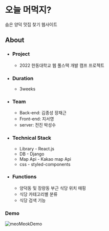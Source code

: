 # 오늘 머먹지?

숨은 양덕 맛집 찾기 웹사이트

## About
* ### Project
  * 2022 한동대학교 웹 풀스택 개발 캠프 프로젝트
* ### Duration
  * 3weeks

* ### Team

  * Back-end: 김종성 장재근 
  * Front-end: 지서영 
  * server: 전진 박성수

* ### Technical Stack
  * Library - React.js
  * DB - Django
  * Map Api - Kakao map Api
  * css - styled-components

* ### Functions
  * 양덕동 및 장량동 부근 식당 위치 매핑
  * 식당 카테고리별 분류
  * 식당 검색 기능

### Demo
![meoMeokDemo](https://user-images.githubusercontent.com/108703281/203049365-30029337-5dc2-4e70-9f5b-816397e8496e.gif)




